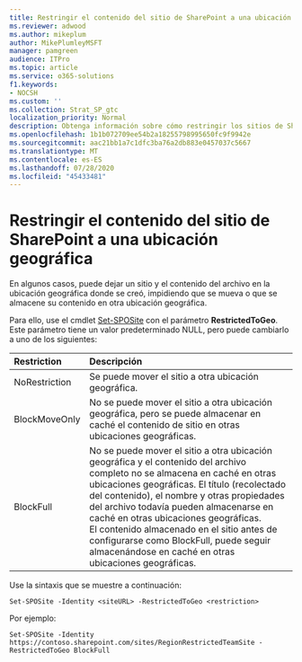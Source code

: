 ```yaml
---
title: Restringir el contenido del sitio de SharePoint a una ubicación geográfica
ms.reviewer: adwood
ms.author: mikeplum
author: MikePlumleyMSFT
manager: pamgreen
audience: ITPro
ms.topic: article
ms.service: o365-solutions
f1.keywords:
- NOCSH
ms.custom: ''
ms.collection: Strat_SP_gtc
localization_priority: Normal
description: Obtenga información sobre cómo restringir los sitios de SharePoint a una ubicación geográfica especificada en un entorno multigeográfico.
ms.openlocfilehash: 1b1b072709ee54b2a18255798995650fc9f9942e
ms.sourcegitcommit: aac21bb1a7c1dfc3ba76a2db883e0457037c5667
ms.translationtype: MT
ms.contentlocale: es-ES
ms.lasthandoff: 07/28/2020
ms.locfileid: "45433481"
---
```

# <a name="restrict-sharepoint-site-content-to-a-geo-location"></a>Restringir el contenido del sitio de SharePoint a una ubicación geográfica

En algunos casos, puede dejar un sitio y el contenido del archivo en la ubicación geográfica donde se creó, impidiendo que se mueva o que se almacene su contenido en otra ubicación geográfica.

Para ello, use el cmdlet [Set-SPOSite](https://docs.microsoft.com/powershell/module/sharepoint-online/set-sposite) con el parámetro **RestrictedToGeo**. Este parámetro tiene un valor predeterminado NULL, pero puede cambiarlo a uno de los siguientes:

|Restriction|Descripción|
|:----------|:----------|
|NoRestriction|Se puede mover el sitio a otra ubicación geográfica.|
|BlockMoveOnly|No se puede mover el sitio a otra ubicación geográfica, pero se puede almacenar en caché el contenido de sitio en otras ubicaciones geográficas.|
|BlockFull|No se puede mover el sitio a otra ubicación geográfica y el contenido del archivo completo no se almacena en caché en otras ubicaciones geográficas. El título (recolectado del contenido), el nombre y otras propiedades del archivo todavía pueden almacenarse en caché en otras ubicaciones geográficas.<br>El contenido almacenado en el sitio antes de configurarse como BlockFull, puede seguir almacenándose en caché en otras ubicaciones geográficas.|

Use la sintaxis que se muestre a continuación:

`Set-SPOSite -Identity <siteURL> -RestrictedToGeo <restriction>`

Por ejemplo:

`Set-SPOSite -Identity https://contoso.sharepoint.com/sites/RegionRestrictedTeamSite -RestrictedToGeo BlockFull`
